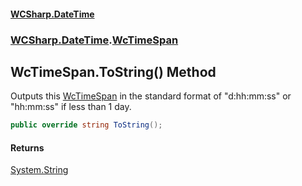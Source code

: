 #### [WCSharp.DateTime](README.md 'README')
### [WCSharp.DateTime](WCSharp.DateTime.md 'WCSharp.DateTime').[WcTimeSpan](WCSharp.DateTime.WcTimeSpan.md 'WCSharp.DateTime.WcTimeSpan')

## WcTimeSpan.ToString() Method

Outputs this [WcTimeSpan](WCSharp.DateTime.WcTimeSpan.md 'WCSharp.DateTime.WcTimeSpan') in the standard format of "d:hh:mm:ss" or "hh:mm:ss" if less than 1 day.

```csharp
public override string ToString();
```

#### Returns
[System.String](https://docs.microsoft.com/en-us/dotnet/api/System.String 'System.String')